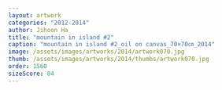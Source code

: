 ```yaml
---
layout: artwork
categories: "2012-2014"
author: Jihoon Ha
title: "mountain in island #2"
caption: "mountain in island #2_oil on canvas_70×70㎝_2014"
image: /assets/images/artworks/2014/artwork070.jpg
thumb: /assets/images/artworks/2014/thumbs/artwork070.jpg
order: 1560
sizeScore: 04
---
```

